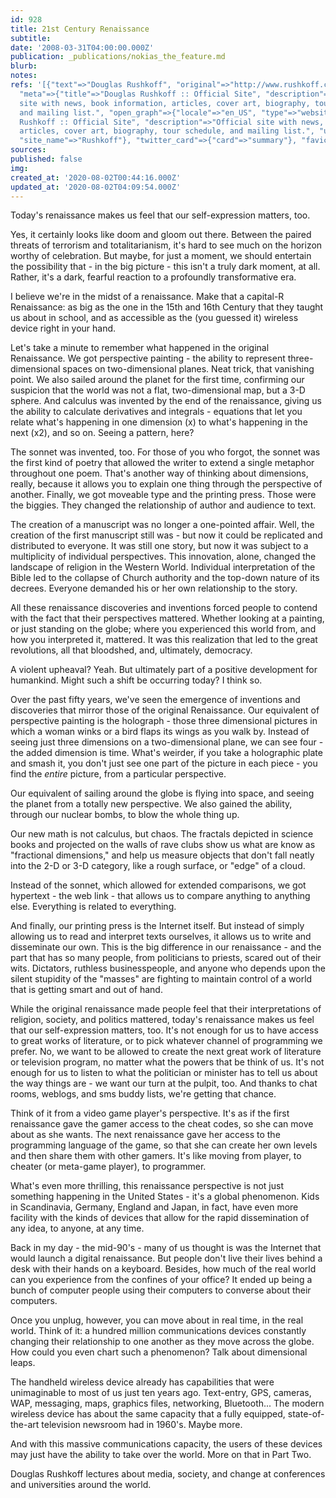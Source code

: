```yaml
---
id: 928
title: 21st Century Renaissance
subtitle: 
date: '2008-03-31T04:00:00.000Z'
publication: _publications/nokias_the_feature.md
blurb: 
notes: 
refs: '[{"text"=>"Douglas Rushkoff", "original"=>"http://www.rushkoff.com/", "archive"=>"http://web.archive.org/web/20200718072221/https://rushkoff.com/",
  "meta"=>{"title"=>"Douglas Rushkoff :: Official Site", "description"=>"Official
  site with news, book information, articles, cover art, biography, tour schedule,
  and mailing list.", "open_graph"=>{"locale"=>"en_US", "type"=>"website", "title"=>"Douglas
  Rushkoff :: Official Site", "description"=>"Official site with news, book information,
  articles, cover art, biography, tour schedule, and mailing list.", "url"=>"https://rushkoff.com/",
  "site_name"=>"Rushkoff"}, "twitter_card"=>{"card"=>"summary"}, "favicon"=>"http://www.rushkoff.com/favicon-16x16.png"}}]'
sources: 
published: false
img: 
created_at: '2020-08-02T00:44:16.000Z'
updated_at: '2020-08-02T04:09:54.000Z'
---
```

Today's renaissance makes us feel that our self-expression matters, too.

Yes, it certainly looks like doom and gloom out there. Between the paired threats of terrorism and totalitarianism, it's hard to see much on the horizon worthy of celebration. But maybe, for just a moment, we should entertain the possibility that - in the big picture - this isn't a truly dark moment, at all. Rather, it's a dark, fearful reaction to a profoundly transformative era.

I believe we're in the midst of a renaissance. Make that a capital-R Renaissance: as big as the one in the 15th and 16th Century that they taught us about in school, and as accessible as the (you guessed it) wireless device right in your hand.

Let's take a minute to remember what happened in the original Renaissance. We got perspective painting - the ability to represent three-dimensional spaces on two-dimensional planes. Neat trick, that vanishing point. We also sailed around the planet for the first time, confirming our suspicion that the world was not a flat, two-dimensional map, but a 3-D sphere. And calculus was invented by the end of the renaissance, giving us the ability to calculate derivatives and integrals - equations that let you relate what's happening in one dimension (x) to what's happening in the next (x2), and so on. Seeing a pattern, here?

The sonnet was invented, too. For those of you who forgot, the sonnet was the first kind of poetry that allowed the writer to extend a single metaphor throughout one poem. That's another way of thinking about dimensions, really, because it allows you to explain one thing through the perspective of another. Finally, we got moveable type and the printing press. Those were the biggies. They changed the relationship of author and audience to text.

The creation of a manuscript was no longer a one-pointed affair. Well, the creation of the first manuscript still was - but now it could be replicated and distributed to everyone. It was still one story, but now it was subject to a multiplicity of individual perspectives. This innovation, alone, changed the landscape of religion in the Western World. Individual interpretation of the Bible led to the collapse of Church authority and the top-down nature of its decrees. Everyone demanded his or her own relationship to the story.

All these renaissance discoveries and inventions forced people to contend with the fact that their perspectives mattered. Whether looking at a painting, or just standing on the globe; where you experienced this world from, and how you interpreted it, mattered. It was this realization that led to the great revolutions, all that bloodshed, and, ultimately, democracy.

A violent upheaval? Yeah. But ultimately part of a positive development for humankind. Might such a shift be occurring today? I think so.

Over the past fifty years, we've seen the emergence of inventions and discoveries that mirror those of the original Renaissance. Our equivalent of perspective painting is the holograph - those three dimensional pictures in which a woman winks or a bird flaps its wings as you walk by. Instead of seeing just three dimensions on a two-dimensional plane, we can see four - the added dimension is time. What's weirder, if you take a holographic plate and smash it, you don't just see one part of the picture in each piece - you find the *entire* picture, from a particular perspective.

Our equivalent of sailing around the globe is flying into space, and seeing the planet from a totally new perspective. We also gained the ability, through our nuclear bombs, to blow the whole thing up.

Our new math is not calculus, but chaos. The fractals depicted in science books and projected on the walls of rave clubs show us what are know as "fractional dimensions," and help us measure objects that don't fall neatly into the 2-D or 3-D category, like a rough surface, or "edge" of a cloud.

Instead of the sonnet, which allowed for extended comparisons, we got hypertext - the web link - that allows us to compare anything to anything else. Everything is related to everything.

And finally, our printing press is the Internet itself. But instead of simply allowing us to read and interpret texts ourselves, it allows us to write and disseminate our own. This is the big difference in our renaissance - and the part that has so many people, from politicians to priests, scared out of their wits. Dictators, ruthless businesspeople, and anyone who depends upon the silent stupidity of the "masses" are fighting to maintain control of a world that is getting smart and out of hand.

While the original renaissance made people feel that their interpretations of religion, society, and politics mattered, today's renaissance makes us feel that our self-expression matters, too. It's not enough for us to have access to great works of literature, or to pick whatever channel of programming we prefer. No, we want to be allowed to create the next great work of literature or television program, no matter what the powers that be think of us. It's not enough for us to listen to what the politician or minister has to tell us about the way things are - we want our turn at the pulpit, too. And thanks to chat rooms, weblogs, and sms buddy lists, we're getting that chance.

Think of it from a video game player's perspective. It's as if the first renaissance gave the gamer access to the cheat codes, so she can move about as she wants. The next renaissance gave her access to the programming language of the game, so that she can create her own levels and then share them with other gamers. It's like moving from player, to cheater (or meta-game player), to programmer.

What's even more thrilling, this renaissance perspective is not just something happening in the United States - it's a global phenomenon. Kids in Scandinavia, Germany, England and Japan, in fact, have even more facility with the kinds of devices that allow for the rapid dissemination of any idea, to anyone, at any time.

Back in my day - the mid-90's - many of us thought is was the Internet that would launch a digital renaissance. But people don't live their lives behind a desk with their hands on a keyboard. Besides, how much of the real world can you experience from the confines of your office? It ended up being a bunch of computer people using their computers to converse about their computers.

Once you unplug, however, you can move about in real time, in the real world. Think of it: a hundred million communications devices constantly changing their relationship to one another as they move across the globe. How could you even chart such a phenomenon? Talk about dimensional leaps.

The handheld wireless device already has capabilities that were unimaginable to most of us just ten years ago. Text-entry, GPS, cameras, WAP, messaging, maps, graphics files, networking, Bluetooth... The modern wireless device has about the same capacity that a fully equipped, state-of-the-art television newsroom had in 1960's. Maybe more.

And with this massive communications capacity, the users of these devices may just have the ability to take over the world. More on that in Part Two.

Douglas Rushkoff lectures about media, society, and change at conferences and universities around the world.
